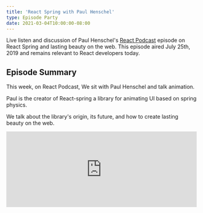 ```yaml
---
title: 'React Spring with Paul Henschel'
type: Episode Party
date: 2021-03-04T10:00:00-08:00
---
```


Live listen and discussion of Paul Henschel's [React Podcast](https://reactpodcast.com) episode on React Spring and lasting beauty on the web. This episode aired July 25th, 2019 and remains relevant to React developers today.

## Episode Summary

This week, on React Podcast, We sit with Paul Henschel and talk animation.

Paul is the creator of React-spring a library for animating UI based on spring physics.

We talk about the library's origin, its future, and how to create lasting beauty on the web.

<iframe height="200px" width="100%" frameborder="no" scrolling="no" seamless src="https://player.simplecast.com/36f45dcc-1db8-4966-91e4-7f4c6b589f02?dark=false"></iframe>
